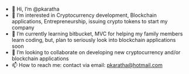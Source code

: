 - 👋 Hi, I’m @pkaratha
- 👀 I’m interested in Cryptocurrency development, Blockchain applications, Entrepreneurship, issuing crypto tokens to start my company
- 🌱 I’m currently learning bitbucket, MVC for helping my family members learn coding, but, plan to seriously look into blockchain applications soon
- 💞️ I’m looking to collaborate on developing new cryptocurrency and/or blockchain applications
- 📫 How to reach me: contact via email: pkaratha@hotmail.com

<!---
pkaratha/pkaratha is a ✨ special ✨ repository because its `README.md` (this file) appears on your GitHub profile.
You can click the Preview link to take a look at your changes.
--->
